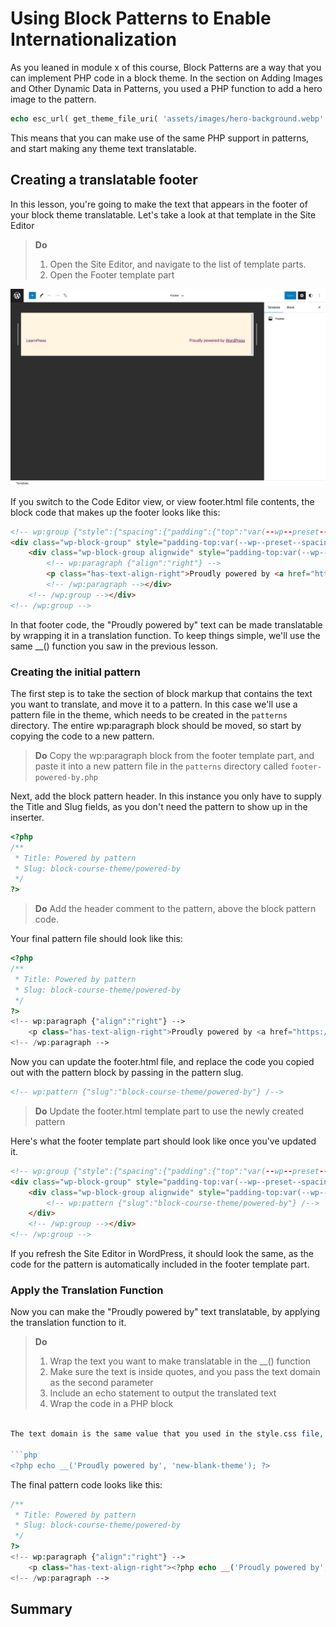# Using Block Patterns to Enable Internationalization

As you leaned in module x of this course, Block Patterns are a way that you can implement PHP code in a block theme. In the section on Adding Images and Other Dynamic Data in Patterns, you used a PHP function to add a hero image to the pattern. 

```php
echo esc_url( get_theme_file_uri( 'assets/images/hero-background.webp' ) ); 
```

This means that you can make use of the same PHP support in patterns, and start making any theme text translatable.

## Creating a translatable footer

In this lesson, you're going to make the text that appears in the footer of your block theme translatable. Let's take a look at that template in the Site Editor

> **Do**
> 1. Open the Site Editor, and navigate to the list of template parts.
> 2. Open the Footer template part

![Footer template part](/images/module-08/lesson-02/footer-template-part.png)

If you switch to the Code Editor view, or view footer.html file contents, the block code that makes up the footer looks like this:

```html
<!-- wp:group {"style":{"spacing":{"padding":{"top":"var(--wp--preset--spacing--90)"}}},"layout":{"inherit":true}} -->
<div class="wp-block-group" style="padding-top:var(--wp--preset--spacing--90)"><!-- wp:group {"align":"wide","style":{"spacing":{"padding":{"top":"var(--wp--preset--spacing--90)","bottom":"var(--wp--preset--spacing--90)"}}},"layout":{"type":"flex","justifyContent":"space-between"}} -->
    <div class="wp-block-group alignwide" style="padding-top:var(--wp--preset--spacing--90);padding-bottom:var(--wp--preset--spacing--90)"><!-- wp:site-title {"level":0} /-->
        <!-- wp:paragraph {"align":"right"} -->
        <p class="has-text-align-right">Proudly powered by <a href="https://wordpress.org" rel="nofollow">WordPress</a></p>
        <!-- /wp:paragraph --></div>
    <!-- /wp:group --></div>
<!-- /wp:group -->
```

In that footer code, the "Proudly powered by" text can be made translatable by wrapping it in a translation function. To keep things simple, we'll use the same __() function you saw in the previous lesson.

### Creating the initial pattern

The first step is to take the section of block markup that contains the text you want to translate, and move it to a pattern. In this case we'll use a pattern file in the theme, which needs to be created in the `patterns` directory. The entire wp:paragraph block should be moved, so start by copying the code to a new pattern.

> **Do**
> Copy the wp:paragraph block from the footer template part, and paste it into a new pattern file in the `patterns` directory called `footer-powered-by.php`

Next, add the block pattern header. In this instance you only have to supply the Title and Slug fields, as you don't need the pattern to show up in the inserter.

```php
<?php
/**
 * Title: Powered by pattern
 * Slug: block-course-theme/powered-by
 */
?>
```
>  **Do**
> Add the header comment to the pattern, above the block pattern code.

Your final pattern file should look like this:

```php
<?php
/**
 * Title: Powered by pattern
 * Slug: block-course-theme/powered-by
 */
?>
<!-- wp:paragraph {"align":"right"} -->
    <p class="has-text-align-right">Proudly powered by <a href="https://wordpress.org" rel="nofollow">WordPress</a></p>
<!-- /wp:paragraph -->
```

Now you can update the footer.html file, and replace the code you copied out with the pattern block by passing in the pattern slug.

```html
<!-- wp:pattern {"slug":"block-course-theme/powered-by"} /-->
```

> **Do**
> Update the footer.html template part to use the newly created pattern

Here's what the footer template part should look like once you've updated it.

```html
<!-- wp:group {"style":{"spacing":{"padding":{"top":"var(--wp--preset--spacing--90)"}}},"layout":{"inherit":true}} -->
<div class="wp-block-group" style="padding-top:var(--wp--preset--spacing--90)"><!-- wp:group {"align":"wide","style":{"spacing":{"padding":{"top":"var(--wp--preset--spacing--90)","bottom":"var(--wp--preset--spacing--90)"}}},"layout":{"type":"flex","justifyContent":"space-between"}} -->
    <div class="wp-block-group alignwide" style="padding-top:var(--wp--preset--spacing--90);padding-bottom:var(--wp--preset--spacing--90)"><!-- wp:site-title {"level":0} /-->
        <!-- wp:pattern {"slug":"block-course-theme/powered-by"} /-->
    </div>
    <!-- /wp:group --></div>
<!-- /wp:group -->
```

If you refresh the Site Editor in WordPress, it should look the same, as the code for the pattern is automatically included in the footer template part.

### Apply the Translation Function

Now you can make the "Proudly powered by" text translatable, by applying the translation function to it. 

> **Do**
> 1. Wrap the text you want to make translatable in the __() function
> 2. Make sure the text is inside quotes, and you pass the text domain as the second parameter
> 3. Include an echo statement to output the translated text
> 4. Wrap the code in a PHP block

```php

The text domain is the same value that you used in the style.css file, so you can use that here.

```php
<?php echo __('Proudly powered by', 'new-blank-theme'); ?>
```

The final pattern code looks like this:

```php
/**
 * Title: Powered by pattern
 * Slug: block-course-theme/powered-by
 */
?>
<!-- wp:paragraph {"align":"right"} -->
    <p class="has-text-align-right"><?php echo __('Proudly powered by', 'new-blank-theme'); ?> <a href="https://wordpress.org" rel="nofollow">WordPress</a></p>
<!-- /wp:paragraph -->
```

## Summary

